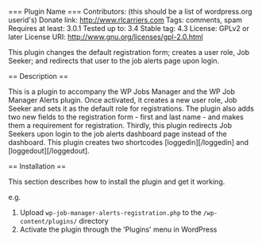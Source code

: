 === Plugin Name ===
Contributors: (this should be a list of wordpress.org userid's)
Donate link: http://www.rlcarriers.com
Tags: comments, spam
Requires at least: 3.0.1
Tested up to: 3.4
Stable tag: 4.3
License: GPLv2 or later
License URI: http://www.gnu.org/licenses/gpl-2.0.html

This plugin changes the default registration form; creates a user role, Job Seeker; and redirects that user to the job alerts page upon login.

== Description ==

This is a plugin to accompany the WP Jobs Manager and the WP Job Manager Alerts plugin. Once activated, it creates a new user role, Job Seeker and sets it as the default role for registrations. The plugin also adds two new fields to the registration form - first and last name - and makes them a requirement for registration. Thirdly, this plugin redirects Job Seekers upon login to the job alerts dashboard page instead of the dashboard. This plugin creates two shortcodes [loggedin][/loggedin] and [loggedout][/loggedout].

== Installation ==

This section describes how to install the plugin and get it working.

e.g.

1. Upload `wp-job-manager-alerts-registration.php` to the `/wp-content/plugins/` directory
1. Activate the plugin through the 'Plugins' menu in WordPress


